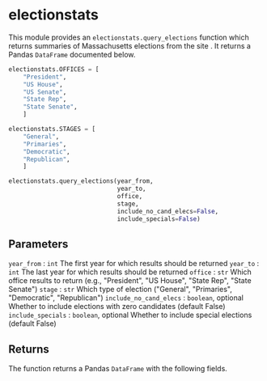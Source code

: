 # electionstats

This module provides an `electionstats.query_elections` function which
returns summaries of Massachusetts elections from the site
[](https://electionstats.state.ma.us). It returns a Pandas `DataFrame`
documented below.

```python
electionstats.OFFICES = [
    "President",
    "US House",
    "US Senate",
    "State Rep",
    "State Senate",
    ]

electionstats.STAGES = [
    "General",
    "Primaries",
    "Democratic",
    "Republican",
    ]

electionstats.query_elections(year_from,
                              year_to,
                              office,
                              stage,
                              include_no_cand_elecs=False,
                              include_specials=False)
```

## Parameters

`year_from` : `int`
    The first year for which results should be returned
`year_to` : `int`
    The last year for which results should be returned
`office` : `str`
    Which office results to return (e.g., "President", "US House", "State Rep", "State Senate")
`stage` : `str`
    Which type of election ("General", "Primaries", "Democratic", "Republican")
`include_no_cand_elecs` : `boolean`, optional
    Whether to include elections with zero candidates (default False)
`include_specials` : `boolean`, optional
    Whether to include special elections (default False)

## Returns

The function returns a Pandas `DataFrame` with the following fields.



